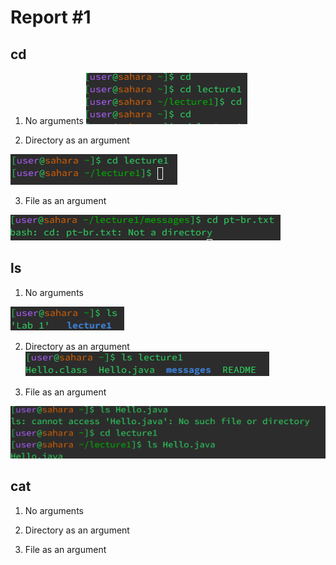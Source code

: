 # Report #1
## cd
1. No arguments
![Image](cd.png)

   
2. Directory as an argument

![Image](cdd.png)


3. File as an argument
   
 ![Image](cdf.png)


## ls
1. No arguments

![Image](ls.png)


2. Directory as an argument
![Image](lsd.png)


3. File as an argument

![Image](lsf.png)


## cat
1. No arguments
   
2. Directory as an argument
   
3. File as an argument
   
